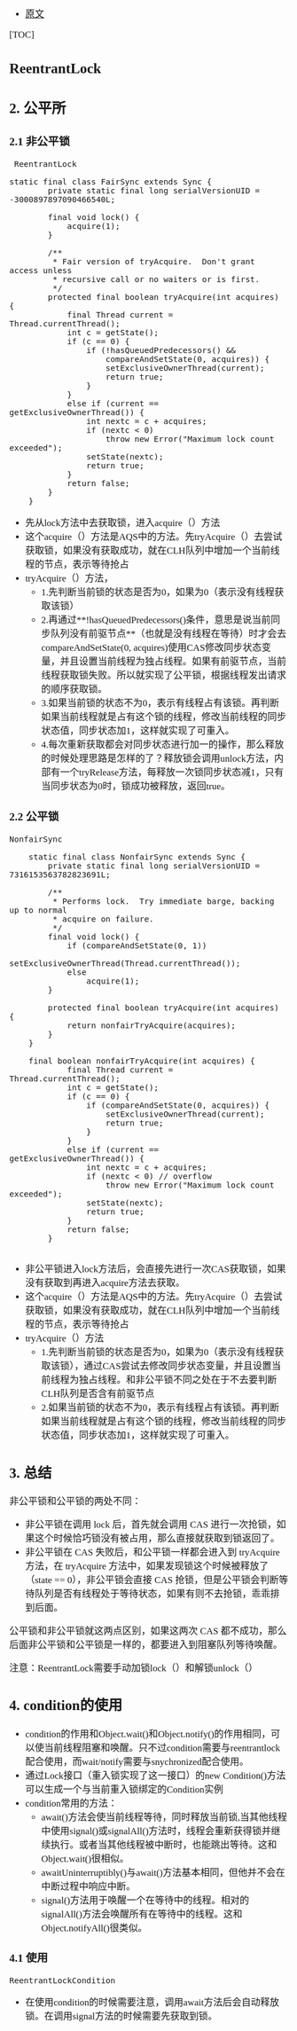 <span  style="font-family: Simsun,serif; font-size: 17px; ">

- [原文](https://blog.csdn.net/zy450271923/article/details/106696173)

[TOC]

## ReentrantLock

## 2. 公平所

### 2.1 非公平锁

~~~
 ReentrantLock 

static final class FairSync extends Sync {
        private static final long serialVersionUID = -3000897897090466540L;

        final void lock() {
            acquire(1);
        }

        /**
         * Fair version of tryAcquire.  Don't grant access unless
         * recursive call or no waiters or is first.
         */
        protected final boolean tryAcquire(int acquires) {
            final Thread current = Thread.currentThread();
            int c = getState();
            if (c == 0) {
                if (!hasQueuedPredecessors() &&
                    compareAndSetState(0, acquires)) {
                    setExclusiveOwnerThread(current);
                    return true;
                }
            }
            else if (current == getExclusiveOwnerThread()) {
                int nextc = c + acquires;
                if (nextc < 0)
                    throw new Error("Maximum lock count exceeded");
                setState(nextc);
                return true;
            }
            return false;
        }
    }
~~~
- 先从lock方法中去获取锁，进入acquire（）方法
- 这个acquire（）方法是AQS中的方法。先tryAcquire（）去尝试获取锁，如果没有获取成功，就在CLH队列中增加一个当前线程的节点，表示等待抢占
- tryAcquire（）方法，
  - 1.先判断当前锁的状态是否为0，如果为0（表示没有线程获取该锁）
  - 2.再通过**!hasQueuedPredecessors()条件，意思是说当前同步队列没有前驱节点**（也就是没有线程在等待）时才会去compareAndSetState(0, acquires)使用CAS修改同步状态变量，并且设置当前线程为独占线程。如果有前驱节点，当前线程获取锁失败。所以就实现了公平锁，根据线程发出请求的顺序获取锁。
  - 3.如果当前锁的状态不为0，表示有线程占有该锁。再判断如果当前线程就是占有这个锁的线程，修改当前线程的同步状态值，同步状态加1，这样就实现了可重入。
  - 4.每次重新获取都会对同步状态进行加一的操作，那么释放的时候处理思路是怎样的了？释放锁会调用unlock方法，内部有一个tryRelease方法，每释放一次锁同步状态减1，只有当同步状态为0时，锁成功被释放，返回true。

### 2.2 公平锁

~~~
NonfairSync

    static final class NonfairSync extends Sync {
        private static final long serialVersionUID = 7316153563782823691L;

        /**
         * Performs lock.  Try immediate barge, backing up to normal
         * acquire on failure.
         */
        final void lock() {
            if (compareAndSetState(0, 1))
                setExclusiveOwnerThread(Thread.currentThread());
            else
                acquire(1);
        }

        protected final boolean tryAcquire(int acquires) {
            return nonfairTryAcquire(acquires);
        }
    }
    
    final boolean nonfairTryAcquire(int acquires) {
            final Thread current = Thread.currentThread();
            int c = getState();
            if (c == 0) {
                if (compareAndSetState(0, acquires)) {
                    setExclusiveOwnerThread(current);
                    return true;
                }
            }
            else if (current == getExclusiveOwnerThread()) {
                int nextc = c + acquires;
                if (nextc < 0) // overflow
                    throw new Error("Maximum lock count exceeded");
                setState(nextc);
                return true;
            }
            return false;
        }
    
~~~
- 非公平锁进入lock方法后，会直接先进行一次CAS获取锁，如果没有获取到再进入acquire方法去获取。
- 这个acquire（）方法是AQS中的方法。先tryAcquire（）去尝试获取锁，如果没有获取成功，就在CLH队列中增加一个当前线程的节点，表示等待抢占
- tryAcquire（）方法
  - 1.先判断当前锁的状态是否为0，如果为0（表示没有线程获取该锁），通过CAS尝试去修改同步状态变量，并且设置当前线程为独占线程。和非公平锁不同之处在于不去要判断CLH队列是否含有前驱节点
  - 2.如果当前锁的状态不为0，表示有线程占有该锁。再判断如果当前线程就是占有这个锁的线程，修改当前线程的同步状态值，同步状态加1，这样就实现了可重入。

## 3. 总结

非公平锁和公平锁的两处不同：

- 非公平锁在调用 lock 后，首先就会调用 CAS 进行一次抢锁，如果这个时候恰巧锁没有被占用，那么直接就获取到锁返回了。
- 非公平锁在 CAS 失败后，和公平锁一样都会进入到 tryAcquire 方法，在 tryAcquire 方法中，如果发现锁这个时候被释放了（state == 0），非公平锁会直接 CAS 抢锁，但是公平锁会判断等待队列是否有线程处于等待状态，如果有则不去抢锁，乖乖排到后面。

公平锁和非公平锁就这两点区别，如果这两次 CAS 都不成功，那么后面非公平锁和公平锁是一样的，都要进入到阻塞队列等待唤醒。

注意：ReentrantLock需要手动加锁lock（）和解锁unlock（）

## 4. condition的使用

- condition的作用和Object.wait()和Object.notify()的作用相同，可以使当前线程阻塞和唤醒。只不过condition需要与reentrantlock配合使用，而wait/notify需要与snychronized配合使用。
- 通过Lock接口（重入锁实现了这一接口）的new Condition()方法可以生成一个与当前重入锁绑定的Condition实例
- condition常用的方法：
  - await()方法会使当前线程等待，同时释放当前锁,当其他线程中使用signal()或signalAll()方法时，线程会重新获得锁并继续执行。或者当其他线程被中断时，也能跳出等待。这和Object.wait()很相似。
  - awaitUninterruptibly()与await()方法基本相同，但他并不会在中断过程中响应中断。
  - signal()方法用于唤醒一个在等待中的线程。相对的signalAll()方法会唤醒所有在等待中的线程。这和Object.notifyAll()很类似。

### 4.1 使用

~~~
ReentrantLockCondition
~~~
- 在使用condition的时候需要注意，调用await方法后会自动释放锁。在调用signal方法的时候需要先获取到锁。


</span>